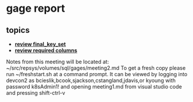 # gage report

## topics

- **[review final_key_set](./gage_cali_final_key_set.sql)**
- **[review required columns](./gage_cali_required_columns.sql)**

Notes from this meeting will be located at: ~/src/repsys/volumes/sql/gages/meeting2.md
To get a fresh copy please run ~/freshstart.sh at a command prompt.
It can be viewed by logging into devcon2 as bcieslik,bcook,sjackson,cstangland,jdavis,or kyoung with password k8sAdmin1! and opening meeting1.md from visual studio code and pressing shift-ctrl-v
